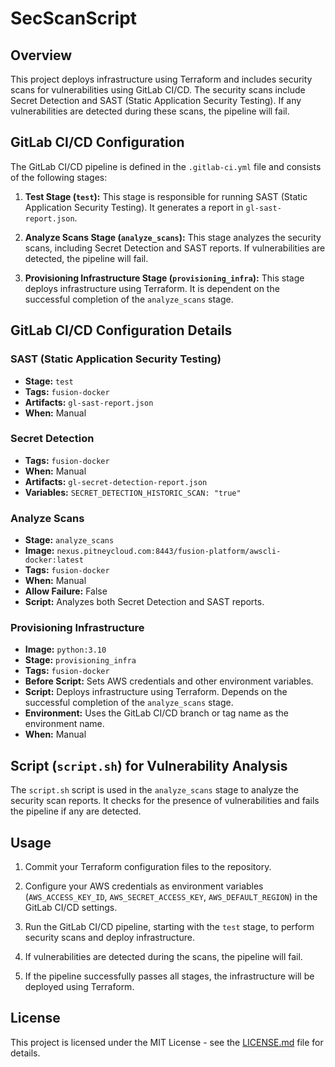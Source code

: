 # SecScanScript

## Overview

This project deploys infrastructure using Terraform and includes security scans for vulnerabilities using GitLab CI/CD. The security scans include Secret Detection and SAST (Static Application Security Testing). If any vulnerabilities are detected during these scans, the pipeline will fail.

## GitLab CI/CD Configuration

The GitLab CI/CD pipeline is defined in the `.gitlab-ci.yml` file and consists of the following stages:

1. **Test Stage (`test`):** This stage is responsible for running SAST (Static Application Security Testing). It generates a report in `gl-sast-report.json`.

2. **Analyze Scans Stage (`analyze_scans`):** This stage analyzes the security scans, including Secret Detection and SAST reports. If vulnerabilities are detected, the pipeline will fail.

3. **Provisioning Infrastructure Stage (`provisioning_infra`):** This stage deploys infrastructure using Terraform. It is dependent on the successful completion of the `analyze_scans` stage.

## GitLab CI/CD Configuration Details

### SAST (Static Application Security Testing)

- **Stage:** `test`
- **Tags:** `fusion-docker`
- **Artifacts:** `gl-sast-report.json`
- **When:** Manual

### Secret Detection

- **Tags:** `fusion-docker`
- **When:** Manual
- **Artifacts:** `gl-secret-detection-report.json`
- **Variables:** `SECRET_DETECTION_HISTORIC_SCAN: "true"`

### Analyze Scans

- **Stage:** `analyze_scans`
- **Image:** `nexus.pitneycloud.com:8443/fusion-platform/awscli-docker:latest`
- **Tags:** `fusion-docker`
- **When:** Manual
- **Allow Failure:** False
- **Script:** Analyzes both Secret Detection and SAST reports.

### Provisioning Infrastructure

- **Image:** `python:3.10`
- **Stage:** `provisioning_infra`
- **Tags:** `fusion-docker`
- **Before Script:** Sets AWS credentials and other environment variables.
- **Script:** Deploys infrastructure using Terraform. Depends on the successful completion of the `analyze_scans` stage.
- **Environment:** Uses the GitLab CI/CD branch or tag name as the environment name.
- **When:** Manual

## Script (`script.sh`) for Vulnerability Analysis

The `script.sh` script is used in the `analyze_scans` stage to analyze the security scan reports. It checks for the presence of vulnerabilities and fails the pipeline if any are detected.

## Usage

1. Commit your Terraform configuration files to the repository.

2. Configure your AWS credentials as environment variables (`AWS_ACCESS_KEY_ID`, `AWS_SECRET_ACCESS_KEY`, `AWS_DEFAULT_REGION`) in the GitLab CI/CD settings.

3. Run the GitLab CI/CD pipeline, starting with the `test` stage, to perform security scans and deploy infrastructure.

4. If vulnerabilities are detected during the scans, the pipeline will fail.

5. If the pipeline successfully passes all stages, the infrastructure will be deployed using Terraform.

## License

This project is licensed under the MIT License - see the [LICENSE.md](LICENSE.md) file for details.

